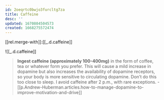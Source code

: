 ```yaml
---
id: 2oeqrtc0bwjo3furcltg7za
title: Caffeine
desc: ''
updated: 1670804504573
created: 1668275572474
---
```


[[rel.merge-with]]:[[_.d.caffeine]]

![[_.d.caffeine]]


> **Ingest caffeine (approximately 100-400mg)** in the form of coffee, tea or whatever form you prefer. This will cause a mild increase in dopamine but also increases the availability of dopamine receptors, so your body is more sensitive to circulating dopamine. Don’t do this too close to sleep. I avoid caffeine after 2 p.m., with rare exceptions. - [[p.Andrew-Huberman.articles.how-to-manage-dopamine-to-improve-motivation-and-drive]]

